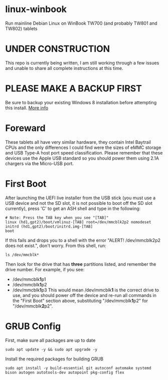 # linux-winbook
Run mainline Debian Linux on WinBook TW700 (and probably TW801 and TW802) tablets

# UNDER CONSTRUCTION
This repo is currently being written, I am still working through a few issues and unable to share all complete instructions at this time.

# PLEASE MAKE A BACKUP FIRST
Be sure to backup your existing Windows 8 installation before attempting this install. [More info](https://support.microsoft.com/en-us/windows/create-a-usb-recovery-drive-460091d5-1e8f-cb33-2d17-8fdef77412d5)

# Foreward
These tablets all have very similar hardware, they contain Intel Baytrail CPUs and the only differences I could find were the sizes of eMMC storage and USB Type-A host port speed classification. Please remember that these devices use the Apple USB standard so you should power them using 2.1A chargers via the Micro-USB port.

# First Boot
After launching the UEFI live installer from the USB stick (you must use a USB device and not the SD slot, it is not possible to boot off the SD slot currently), press 'C' to get an ASH shell and type in the following:
```shell
# Note: Press the TAB key when you see "[TAB]"
linux (hd1,gpt2)/boot/vmlinuz-[TAB] root=/dev/mmcblk2p2 nomodeset
initrd (hd1,gpt2)/boot/initrd.img-[TAB]
boot
```

If this fails and drops you to a shell with the error "ALERT! /dev/mmcblk2p2 does not exist.", don't worry. From this shell, run:
```shell
ls /dev/mmcblk*
```
Then look for the drive that has **three** partitions listed, and remember the drive number. For example, if you see:
- /dev/mmcblk**1**p1
- /dev/mmcblk**1**p2
- /dev/mmcblk**1**p3
This would mean /dev/mmcblk**1** is the correct drive to use, and you should power off the device and re-run all commands in the "First Boot" section above, substituting "/dev/mmcblk**1**p2" for "/dev/mmcblk**2**p2".

# GRUB Config

First, make sure all packages are up to date
```shell
sudo apt update -y && sudo apt upgrade -y
```
Install the required packages for building GRUB
```shell
sudo apt install -y build-essential git autoconf automake systemd bison autogen autotools-dev autopoint pkg-config flex
```
